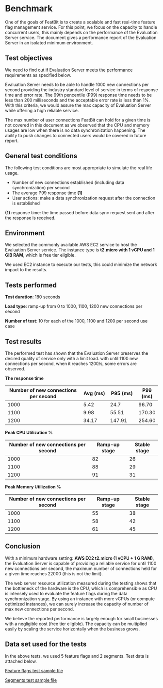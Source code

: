 # Benchmark

One of the goals of FeatBit is to create a scalable and fast real-time feature flag management service. For this point, we focus on the capacity to handle concurrent users, this mainly depends on the performance of the Evaluation Server service. The document gives a performance report of the Evaluation Server in an isolated minimum environment.&#x20;

## Test objectives

We need to find out if Evaluation Server meets the performance requirements as specified below.

Evaluation Server needs to be able to handle 1000 new connections per second providing the industry standard level of service in terms of response time and error rate. The 99th pencentile (P99) response time needs to be less than 200 milliseconds and the acceptable error rate is less than 1%. With this criteria, we would assure the max capacity of Evaluation Server while offering a high reliable service.&#x20;

The max number of user connections FeatBit can hold for a given time is not covered in this document as we observed that the CPU and memory usages are low when there is no data synchronization happening. The ability to push changes to connected users would be covered in future report.

## General test conditions

The following test conditions are most appropriate to simulate the real life usage.

* Number of new connections established (including data synchronization) per second
* The average P99 response time **(1)**
* User actions: make a data synchronization request after the connection is established

**(1)** response time: the time passed before data sync request sent and after the response is received.

## Environment

We selected the commonly available AWS EC2 service to host the Evaluation Server service. The instance type is **t2.micro with 1 vCPU and 1 GiB RAM**, which is free tier eligible.

We used EC2 instance to execute our tests, this could minimize the network impact to the results.

## Tests performed

**Test duration**: 180 seconds

**Load type**: ramp-up from 0 to 1000, 1100, 1200 new connections per second

**Number of test**: 10 for each of the 1000, 1100 and 1200 per second use case

## Test results

The performed test has shown that the Evaluation Server preserves the desired quality of service only with a limit load. with until 1100 new connections per second, when it reaches 1200/s, some errors are observed.

**The response time**

<table><thead><tr><th width="378">Number of new connections per second</th><th width="100">Avg (ms)</th><th width="100">P95 (ms)</th><th>P99 (ms)</th></tr></thead><tbody><tr><td>1000</td><td>5.42</td><td>24.7</td><td>96.70</td></tr><tr><td>1100</td><td>9.98</td><td>55.51</td><td>170.30</td></tr><tr><td>1200</td><td>34.17</td><td>147.91</td><td>254.60</td></tr></tbody></table>

**Peak CPU Utilization %**

| Number of new connections per second | Ramp-up stage | Stable stage |
| ------------------------------------ | ------------- | ------------ |
| 1000                                 | 82            | 26           |
| 1100                                 | 88            | 29           |
| 1200                                 | 91            | 31           |

**Peak Memory Utilization %**

| Number of new connections per second | Ramp-up stage | Stable stage |
| ------------------------------------ | ------------- | ------------ |
| 1000                                 | 55            | 38           |
| 1100                                 | 58            | 42           |
| 1200                                 | 61            | 45           |

## Conclusion

With a minimum hardware setting: **AWS EC2 t2.micro (1 vCPU + 1 G RAM)**, the Evaluation Server is capable of providing a reliable service for until 1100 new connections per second, the maximum number of connections held for a given time reaches 22000 (this is not the limit).&#x20;

The web server resource utilization measured during the testing shows that the bottleneck of the hardware is the CPU, which is comprehensible as CPU is intensely used to evaluate the feature flags during the data synchronization stage. By using an instance with more vCPUs (or compute optimized instances), we can surely increase the capacity of number of max new connections per second.

We believe the reported performance is largely enough for small businesses with a negligible cost (free tier eligible). The capacity can be multiplied easily by scaling the service horizontally when the business grows. &#x20;

## Data set used for the tests

In the above tests, we used 5 feature flags and 2 segments. Test data is attached below.

[Feature flags test sample file](https://github.com/featbit/featbit-docs/blob/main/pages/tech-stack/assets/flags.json)

[Segments test sample file](https://github.com/featbit/featbit-docs/blob/main/pages/tech-stack/assets/segments.json)

